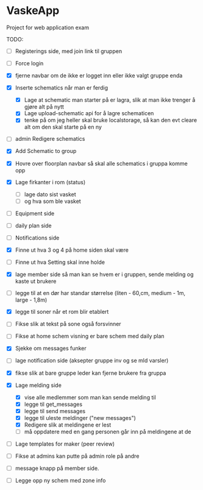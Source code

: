 # VaskeApp

Project for web application exam

TODO:

* [ ] Registerings side, med join link til gruppen
* [ ] Force login
* [X] fjerne navbar om de ikke er logget inn eller ikke valgt gruppe enda
* [X] Inserte schematics når man er ferdig

  * [X] Lage at schematic man starter på er lagra, slik at man ikke trenger å gjøre alt på nytt
  * [X] Lage upload-schematic api for å lagre schematicen
  * [X] tenke på om jeg heller skal bruke localstorage, så kan den evt cleare alt om den skal starte på en ny
* [ ] admin Redigere schematics
* [X] Add Schematic to group
* [X] Hovre over floorplan navbar så skal alle schematics i gruppa komme opp
* [X] Lage firkanter i rom (status)

  * [ ] lage dato sist vasket
  * [ ] og hva som ble vasket
* [ ] Equipment side
* [ ] daily plan side
* [ ] Notifications side
* [X] Finne ut hva 3 og 4 på home siden skal være
* [ ] Finne ut hva Setting skal inne holde
* [X] lage member side så man kan se hvem er i gruppen, sende melding og kaste ut brukere
* [ ] legge til at en dør har standar størrelse (liten - 60,cm, medium - 1m, large - 1,8m)
* [X] legge til soner når et rom blir etablert
* [ ] Fikse slik at tekst på sone også forsvinner
* [ ] Fikse at home schem visning er bare schem med daily plan
* [X] Sjekke om messages funker
* [ ] lage notification side (aksepter gruppe inv og se mld varsler)
* [X] fikse slik at bare gruppe leder kan fjerne brukere fra gruppa
* [X] Lage melding side

  * [X] vise alle medlemmer som man kan sende melding til
  * [X] legge til get_messages
  * [X] legge til send messages
  * [X] legge til uleste meldinger ("new messages")
  * [X] Redigere slik at meldingene er lest
  * [ ] må oppdatere med en gang personen går inn på meldingene at de
* [ ] Lage templates for maker (peer review)
* [ ] Fikse at admins kan putte på admin role på andre
* [ ] message knapp på member side.
* [ ] Legge opp ny schem med zone info
